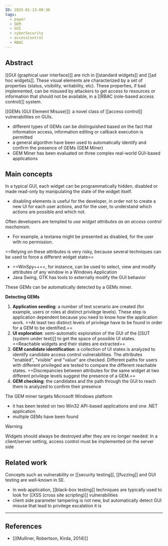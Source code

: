 ```yaml
---
ID: 2025-01-13-09:36
tags:
  - paper
  - GEM
  - GUI
  - cyberSecurity
  - accessControl
  - RBAC
---
```

## Abstract

[[GUI (graphical user interface)]] are rich in [[standard widgets]] and [[ad hoc widgets]].
These visual elements are characterized by a set of properties (status, visibility, writability, etc).
These properties, if bad implemented, can be misused by attackers to get access to resources or information that should not be available, in a [[RBAC (role-based access control)]] system.

[[GEMs (GUI Element Misuse)]]: a novel class of [[access control]] vulnerabilities on GUIs.
- different types of GEMs can be distinguished based on the fact that information access, information editing or callback execution is permitted
- a general algorithm have been used to automatically identify and confirm the presence of GEMs (GEM Miner)
- GEM Miner has been evaluated on three complex real-world GUI-based applications

## Main concepts

In a typical GUI, each widget can be programmatically hidden, disabled or made read-only by manipulating the state of the widget itself.
- disabling elements is useful for the developer, in order not to create a new UI for each user actions, and for the user, to understand which actions are possible and which not.

Often developers are tempted to *use widget attributes as an access control mechanism.* 
- For example, a textarea might be presented as disabled, for the user with no permission.

==Relying on these attributes is very risky, because several techniques can be used to force a different widget state==
- ==WinSpy++==, for instance, can be used to select, view and modify attributes of any window in a Windows Application
- Java Swing, GTK has tools to externally modify the GUI behavior

These GEMs can be automatically detected by a GEMs miner.

**Detecting GEMs**
1. **Application seeding**: a number of test scenario are created (for example, users or roles at distinct privilege levels). These step is application dependent because you need to know how the application work. ==At least two distinct levels of privilege have to be found in order for a GEM to be identified.==
 2. **UI exploration**: semi-automatic exploration of the GUI of the [[SUT (system under test)]] to get the space of possible UI states. ==Reachable widgets and their states are extracted==
3. **GEM candidate identification**: a collection of UI states is analyzed to identify candidate access control vulnerabilities. The attributes "enabled", "visible" and "value" are checked. Different paths for users with different privileged are tested to compare the different reachable states. ==Discrepancies between attributes for the same widget at two different privilege levels suggest the presence of a GEM.==
4. **GEM checking**: the candidates and the path through the GUI to reach them is analyzed to confirm their presence

The GEM miner targets Microsoft Windows platform
- it has been tested on two Win32 API-based applications and one .NET application
- multiple GEMs have been found

> [!WARNING]
Widgets should always be destroyed after they are no longer needed. In a client/server setting, access control must be implemented on the server side

## Related work

Concepts such as vulnerability or [[security testing]], [[fuzzing]] and GUI testing are well-known in SE.
- In web application, [[black-box testing]] techniques are typically used to look for [[XSS (cross site scripting)]] vulnerabilities
- client side parameter tampering is not new, but automatically detect GUI misuse that lead to privilege escalation it is

---
## References
- [[(Mulliner, Robertson, Kirda, 2014)]]